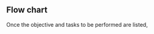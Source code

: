 ## Flow chart 
Once the objective and tasks to be performed are listed, 
<!--stackedit_data:
eyJoaXN0b3J5IjpbLTk4Nzc2ODI3OV19
-->